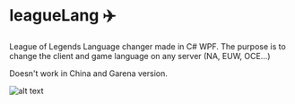 # leagueLang ✈️
League of Legends Language changer made in C# WPF.
The purpose is to change the client and game language on any server (NA, EUW, OCE...)

Doesn't work in China and Garena version.

![alt text](https://i.imgur.com/D5Wx7nc.png)

